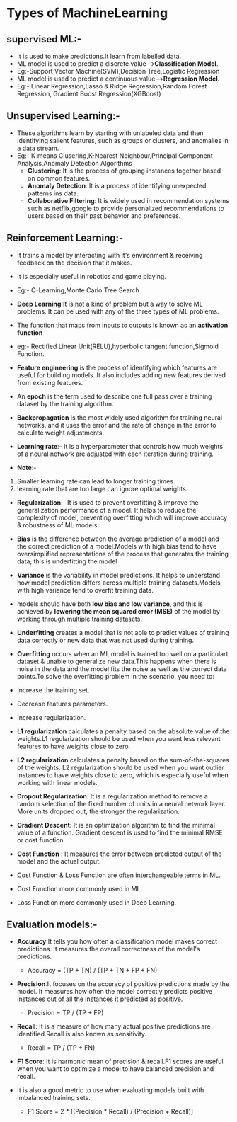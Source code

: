 # Types of MachineLearning

## supervised ML:-
- It is used to make predictions.It learn from labelled data.
- ML model is used to predict a discrete value-->**Classification Model**.
- Eg:-Support Vector Machine(SVM),Decision Tree,Logistic Regression
- ML model is used to predict a continuous value-->**Regression Model**.
- Eg:- Linear Regression,Lasso & Ridge Regression,Random Forest Regression, Gradient Boost Regression(XGBoost)

## Unsupervised Learning:- 
- These algorithms learn by starting with unlabeled data and then identifying salient features, such as groups or clusters, and anomalies in a data stream.
- Eg:- K-means Clusering,K-Nearest Neighbour,Principal Component Analysis,Anomaly Detection Algorithms
    - **Clustering**: It is the process of grouping instances together based on common features.
    - **Anomaly Detection**: It is a process of identifying unexpected patterns ins data.
    - **Collaborative Filtering**: It is widely used in recommendation systems such as netflix,google to provide personalized recommendations to users based on their past behavior and preferences.

## Reinforcement Learning:-
- It trains a model by interacting with it's environment & receiving feedback on the decision that it makes.
- It is especially useful in robotics and game playing.
- Eg:- Q-Learning,Monte Carlo Tree Search

- **Deep Learning**:It is not a kind of problem but a way to solve ML problems. It can be used with any of the three types of ML problems.

- The function that maps from inputs to outputs is known as an **activation function**
- eg:- Rectified Linear Unit(RELU),hyperbolic tangent function,Sigmoid Function.

- **Feature engineering** is the process of identifying which features are useful for building models. It also includes adding new features derived from existing features.

- An **epoch** is the term used to describe one full pass over a training dataset by the training algorithm.

- **Backpropagation** is the most widely used algorithm for training neural networks, and it uses the error and the rate of change in the error to 
calculate weight adjustments.

- **Learning rate**:- It is a hyperparameter that controls how much weights of a neural network are adjusted with each iteration during training.
- **Note**:-
1. Smaller learning rate can lead to longer training times.
2. learning rate that are too large can ignore optimal weights.

- **Regularization**:- It is used to prevent overfitting & improve the generalization performance of a model. It helps to reduce the complexity of model, preventing overfitting which will improve accuracy & robustness of ML models.

- **Bias** is the difference between the average prediction of a model and the correct prediction of a model.Models with high bias tend to have oversimplified representations of the process that generates the training data; this is underfitting the model

- **Variance** is the variability in model predictions. It helps to understand how model prediction differs across multiple training datasets.Models 
with high variance tend to overfit training data.

- models should have both **low bias and low variance**, and this is achieved by **lowering the mean squared error (MSE)** of the model by working through multiple training datasets.

- **Underfitting** creates a model that is not able to predict values of training data correctly or new data that was not used during training.

- **Overfitting** occurs when an ML model is trained too well on a particulart dataset & unable to generalize new data.This happens when 
there is noise in the data and the model fits the noise as well as the correct data points.To solve the overfitting problem in the scenario, you need to:
 - Increase the training set.
 - Decrease features parameters.
 - Increase regularization.

- **L1 regularization** calculates a penalty based on the absolute value of the weights.L1 regularization should be used when you want less relevant features to have weights close to zero.

- **L2 regularization** calculates a penalty based on the sum-of-the-squares of the weights. L2 regularization should 
be used when you want outlier instances to have weights close to zero, which is especially useful when working with linear models.


- **Dropout Regularization**: It is a regularization method to remove a random selection of the fixed number of units in a neural network layer. More units dropped out, the stronger the regularization.

- **Gradient Descent**: It is an optimization algorithm to find the minimal value of a function. Gradient descent is used to find the minimal RMSE or cost function.
- **Cost Function** : It measures the error between predicted output of the model and the actual output.
 - Cost Function & Loss Function are often interchangeable terms in ML.
 - Cost Function more commonly used in ML.
 - Loss Function more commonly used in Deep Learning.

## Evaluation models:-

- **Accuracy**:It tells you how often a classification model makes correct predictions. It measures the overall correctness of the model's predictions.
  - Accuracy = (TP + TN) / (TP + TN + FP + FN)

- **Precision**:It focuses on the accuracy of positive predictions made by the model. It measures how often the model correctly predicts positive instances out of all the instances it predicted as positive.
	- Precision = TP / (TP + FP)

- **Recall**: It is a measure of how many actual positive predictions are identified.Recall is also known as sensitivity.
  - Recall = TP / (TP + FN)

- **F1 Score**: It is harmonic mean of precision & recall.F1 scores are useful when you want to optimize a model to have balanced precision and 
recall.
-  It is also a good metric to use when evaluating models built with imbalanced training sets.
	- F1 Score = 2 * [(Precision * Recall) / (Precision + Recall)]

